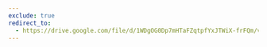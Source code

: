 ```yaml
---
exclude: true
redirect_to: 
  - https://drive.google.com/file/d/1WDgOG0Dp7mHTaFZqtpfYxJTWiX-frFQm/view?usp=sharing
---
```


